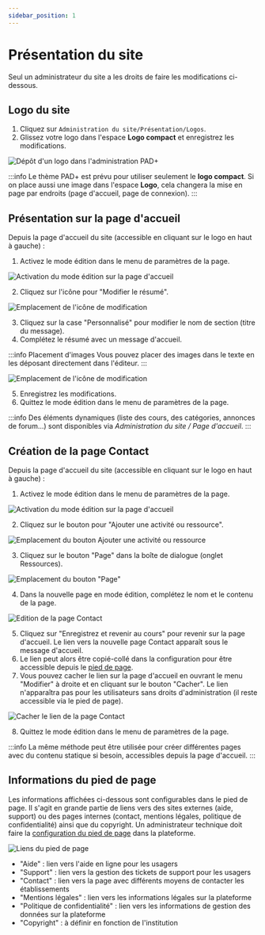 ```yaml
---
sidebar_position: 1
---
```

# Présentation du site

Seul un administrateur du site a les droits de faire les modifications ci-dessous.

## Logo du site

1. Cliquez sur `Administration du site/Présentation/Logos`.
2. Glissez votre logo dans l'espace **Logo compact** et enregistrez les modifications.

![Dépôt d'un logo dans l'administration PAD+](/img/marqueblanche/logo-epnak.png)

:::info
Le thème PAD+ est prévu pour utiliser seulement le **logo compact**. Si on place aussi une image dans l'espace **Logo**, cela changera la mise en page par endroits (page d'accueil, page de connexion).
:::

## Présentation sur la page d'accueil

Depuis la page d'accueil du site (accessible en cliquant sur le logo en haut à gauche) :

1. Activez le mode édition dans le menu de paramètres de la page.

![Activation du mode édition sur la page d'accueil](/img/marqueblanche/home-editmode.png)

2. Cliquez sur l'icône pour "Modifier le résumé".

![Emplacement de l'icône de modification](/img/marqueblanche/home-editcontent.png)

3. Cliquez sur la case "Personnalisé" pour modifier le nom de section (titre du message).
4. Complétez le résumé avec un message d'accueil.

:::info Placement d'images
Vous pouvez placer des images dans le texte en les déposant directement dans l'éditeur.
:::

![Emplacement de l'icône de modification](/img/marqueblanche/home-content.png)

5. Enregistrez les modifications.
6. Quittez le mode édition dans le menu de paramètres de la page.

:::info
Des éléments dynamiques (liste des cours, des catégories, annonces de forum...) sont disponibles via *Administration du site / Page d'accueil*.
:::

## Création de la page Contact

Depuis la page d'accueil du site (accessible en cliquant sur le logo en haut à gauche) :

1. Activez le mode édition dans le menu de paramètres de la page.

![Activation du mode édition sur la page d'accueil](/img/marqueblanche/home-editmode.png)

2. Cliquez sur le bouton pour "Ajouter une activité ou ressource".

![Emplacement du bouton Ajouter une activité ou ressource](/img/marqueblanche/home-addcontent.png)

3. Cliquez sur le bouton "Page" dans la boîte de dialogue (onglet Ressources).

![Emplacement du bouton "Page"](/img/marqueblanche/home-addpage.png)

4. Dans la nouvelle page en mode édition, complétez le nom et le contenu de la page.

![Edition de la page Contact](/img/marqueblanche/home-editcontactpage.png)

5. Cliquez sur "Enregistrez et revenir au cours" pour revenir sur la page d'accueil. Le lien vers la nouvelle page Contact apparaît sous le message d'accueil.
6. Le lien peut alors être copié-collé dans la configuration pour être accessible depuis le [pied de page](#informations-du-pied-de-page).
7. Vous pouvez cacher le lien sur la page d'accueil en ouvrant le menu "Modifier" à droite et en cliquant sur le bouton "Cacher". Le lien n'apparaîtra pas pour les utilisateurs sans droits d'administration (il reste accessible via le pied de page).

![Cacher le lien de la page Contact](/img/marqueblanche/home-hidecontactpage.png)

8. Quittez le mode édition dans le menu de paramètres de la page.

:::info
La même méthode peut être utilisée pour créer différentes pages avec du contenu statique si besoin, accessibles depuis la page d'accueil.
:::

## Informations du pied de page

Les informations affichées ci-dessous sont configurables dans le pied de page. Il s'agit en grande partie de liens vers des sites externes (aide, support) ou des pages internes (contact, mentions légales, politique de confidentialité) ainsi que du copyright. Un administrateur technique doit faire la [configuration du pied de page](/installation/configuration#configuration-du-pied-de-page) dans la plateforme.

![Liens du pied de page](/img/marqueblanche/footer.png)

- "Aide" : lien vers l'aide en ligne pour les usagers
- "Support" : lien vers la gestion des tickets de support pour les usagers
- "Contact" : lien vers la page avec différents moyens de contacter les établissements
- "Mentions légales" : lien vers les informations légales sur la plateforme
- "Politique de confidentialité" : lien vers les informations de gestion des données sur la plateforme
- "Copyright" : à définir en fonction de l'institution
